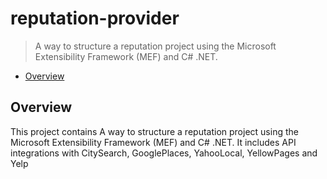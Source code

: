 # reputation-provider

> A way to structure a reputation project using the Microsoft Extensibility Framework (MEF) and C# .NET.

* [Overview](#overview)

<a name="overview"></a>
## Overview
This project contains A way to structure a reputation project using the Microsoft Extensibility Framework (MEF) and C# .NET.
It includes API integrations with CitySearch, GooglePlaces, YahooLocal, YellowPages and Yelp
